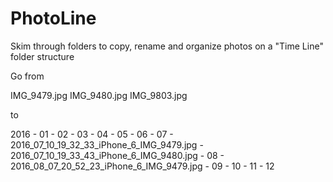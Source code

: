 # PhotoLine
Skim through folders to copy, rename and organize photos on a "Time Line" folder structure

Go from

  IMG_9479.jpg
  IMG_9480.jpg
  IMG_9803.jpg
  
  
to

  2016  - 01
        - 02
        - 03
        - 04
        - 05
        - 06
        - 07
          - 2016_07_10_19_32_33_iPhone_6_IMG_9479.jpg
          - 2016_07_10_19_33_43_iPhone_6_IMG_9480.jpg
        - 08
          - 2016_08_07_20_52_23_iPhone_6_IMG_9479.jpg
        - 09
        - 10
        - 11
        - 12
